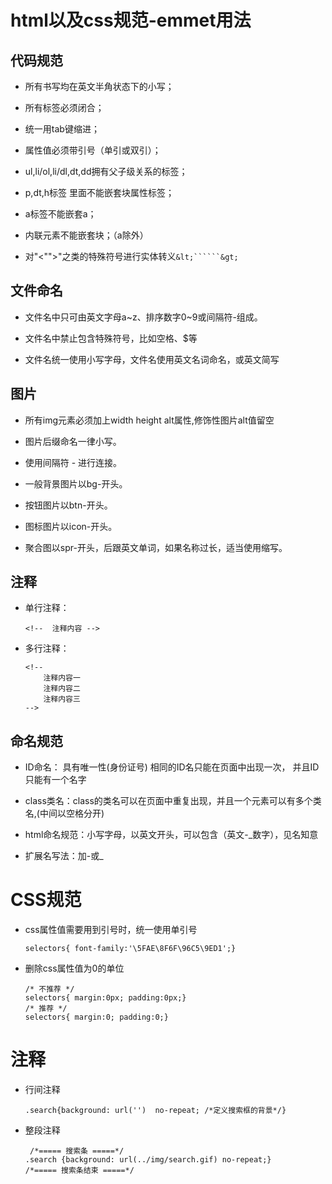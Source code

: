 # html以及css规范-emmet用法

## 代码规范

* 所有书写均在英文半角状态下的小写；

* 所有标签必须闭合；

* 统一用tab键缩进；

* 属性值必须带引号（单引或双引）；

* ul,li/ol,li/dl,dt,dd拥有父子级关系的标签；

* p,dt,h标签  里面不能嵌套块属性标签；

* a标签不能嵌套a；

* 内联元素不能嵌套块；（a除外）

* 对"<"">"之类的特殊符号进行实体转义```&lt;``````&gt;```

## 文件命名

* 文件名中只可由英文字母a~z、排序数字0~9或间隔符-组成。

* 文件名中禁止包含特殊符号，比如空格、$等

* 文件名统一使用小写字母，文件名使用英文名词命名，或英文简写

## 图片

* 所有img元素必须加上width height alt属性,修饰性图片alt值留空

* 图片后缀命名一律小写。

* 使用间隔符 - 进行连接。

* 一般背景图片以bg-开头。

* 按钮图片以btn-开头。

* 图标图片以icon-开头。

* 聚合图以spr-开头，后跟英文单词，如果名称过长，适当使用缩写。

## 注释

* 单行注释：

	```
	<!--  注释内容 -->
	```

* 多行注释：
	
	```
	<!--
		注释内容一
		注释内容二
		注释内容三
	-->
	```

## 命名规范

* ID命名：	具有唯一性(身份证号) 相同的ID名只能在页面中出现一次， 并且ID只能有一个名字

* class类名：class的类名可以在页面中重复出现，并且一个元素可以有多个类名,(中间以空格分开)

* html命名规范：小写字母，以英文开头，可以包含（英文-_数字），见名知意

* 扩展名写法：加-或_

# CSS规范

* css属性值需要用到引号时，统一使用单引号

	```
	selectors{ font-family:'\5FAE\8F6F\96C5\9ED1';}
	```

* 删除css属性值为0的单位

	```
	/* 不推荐 */ 
	selectors{ margin:0px; padding:0px;}
	/* 推荐 */ 
	selectors{ margin:0; padding:0;}
	```

# 注释

* 行间注释

	```
	.search{background: url('')  no-repeat; /*定义搜索框的背景*/}
	```

* 整段注释

	```
	 /*===== 搜索条 =====*/
	.search {background: url(../img/search.gif) no-repeat;}
	/*===== 搜索条结束 =====*/
	```










